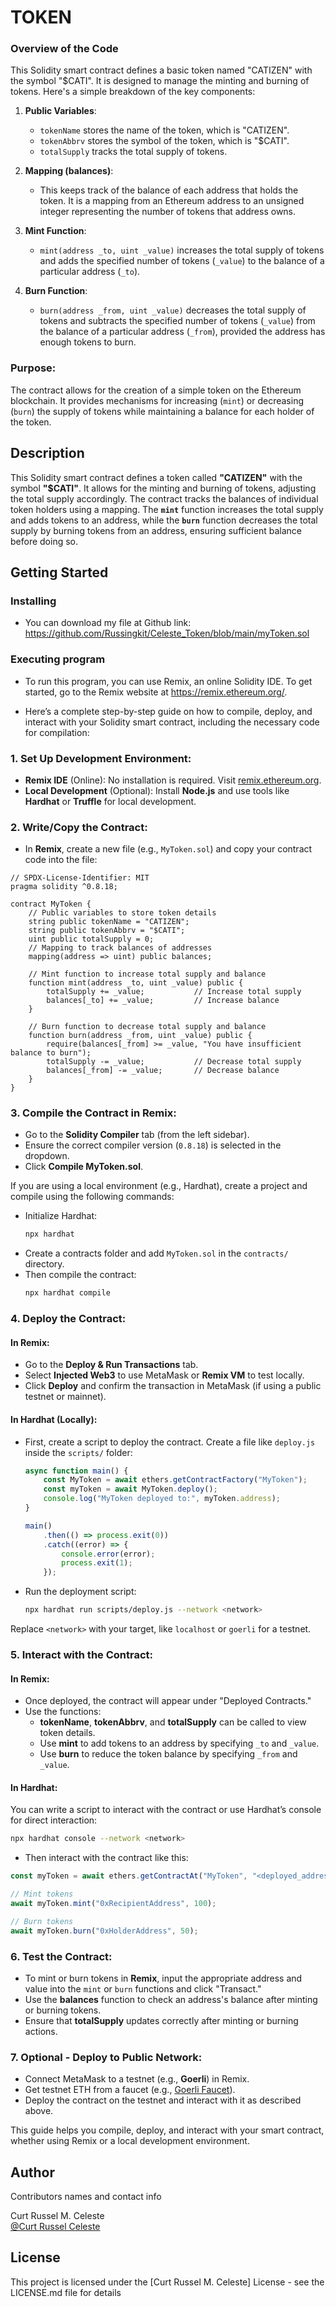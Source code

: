 # TOKEN

### Overview of the Code

This Solidity smart contract defines a basic token named "CATIZEN" with the symbol "$CATI". It is designed to manage the minting and burning of tokens. Here's a simple breakdown of the key components:

1. **Public Variables**: 
   - `tokenName` stores the name of the token, which is "CATIZEN".
   - `tokenAbbrv` stores the symbol of the token, which is "$CATI".
   - `totalSupply` tracks the total supply of tokens.

2. **Mapping (balances)**: 
   - This keeps track of the balance of each address that holds the token. It is a mapping from an Ethereum address to an unsigned integer representing the number of tokens that address owns.

3. **Mint Function**:
   - `mint(address _to, uint _value)` increases the total supply of tokens and adds the specified number of tokens (`_value`) to the balance of a particular address (`_to`).

4. **Burn Function**:
   - `burn(address _from, uint _value)` decreases the total supply of tokens and subtracts the specified number of tokens (`_value`) from the balance of a particular address (`_from`), provided the address has enough tokens to burn.

### Purpose:
The contract allows for the creation of a simple token on the Ethereum blockchain. It provides mechanisms for increasing (`mint`) or decreasing (`burn`) the supply of tokens while maintaining a balance for each holder of the token.

## Description

This Solidity smart contract defines a token called **"CATIZEN"** with the symbol **"$CATI"**. It allows for the minting and burning of tokens, adjusting the total supply accordingly. The contract tracks the balances of individual token holders using a mapping. The **`mint`** function increases the total supply and adds tokens to an address, while the **`burn`** function decreases the total supply by burning tokens from an address, ensuring sufficient balance before doing so.

## Getting Started

### Installing

* You can download my file at Github link: https://github.com/Russingkit/Celeste_Token/blob/main/myToken.sol

### Executing program

* To run this program, you can use Remix, an online Solidity IDE. To get started, go to the Remix website at https://remix.ethereum.org/.

* Here’s a complete step-by-step guide on how to compile, deploy, and interact with your Solidity smart contract, including the necessary code for compilation:

### 1. **Set Up Development Environment**:
   - **Remix IDE** (Online): No installation is required. Visit [remix.ethereum.org](https://remix.ethereum.org).
   - **Local Development** (Optional): Install **Node.js** and use tools like **Hardhat** or **Truffle** for local development.

### 2. **Write/Copy the Contract**:
   - In **Remix**, create a new file (e.g., `MyToken.sol`) and copy your contract code into the file:
   
   ```solidity
   // SPDX-License-Identifier: MIT
   pragma solidity ^0.8.18;

   contract MyToken {
       // Public variables to store token details
       string public tokenName = "CATIZEN";
       string public tokenAbbrv = "$CATI";
       uint public totalSupply = 0;
       // Mapping to track balances of addresses
       mapping(address => uint) public balances;

       // Mint function to increase total supply and balance
       function mint(address _to, uint _value) public {
           totalSupply += _value;           // Increase total supply
           balances[_to] += _value;         // Increase balance
       }

       // Burn function to decrease total supply and balance
       function burn(address _from, uint _value) public {
           require(balances[_from] >= _value, "You have insufficient balance to burn");
           totalSupply -= _value;           // Decrease total supply
           balances[_from] -= _value;       // Decrease balance
       }
   }
   ```

### 3. **Compile the Contract in Remix**:
   - Go to the **Solidity Compiler** tab (from the left sidebar).
   - Ensure the correct compiler version (`0.8.18`) is selected in the dropdown.
   - Click **Compile MyToken.sol**.

   If you are using a local environment (e.g., Hardhat), create a project and compile using the following commands:
   - Initialize Hardhat:  
     ```bash
     npx hardhat
     ```
   - Create a contracts folder and add `MyToken.sol` in the `contracts/` directory.
   - Then compile the contract:  
     ```bash
     npx hardhat compile
     ```

### 4. **Deploy the Contract**:

#### In Remix:
   - Go to the **Deploy & Run Transactions** tab.
   - Select **Injected Web3** to use MetaMask or **Remix VM** to test locally.
   - Click **Deploy** and confirm the transaction in MetaMask (if using a public testnet or mainnet).

#### In Hardhat (Locally):
   - First, create a script to deploy the contract. Create a file like `deploy.js` inside the `scripts/` folder:
   
     ```javascript
     async function main() {
         const MyToken = await ethers.getContractFactory("MyToken");
         const myToken = await MyToken.deploy();
         console.log("MyToken deployed to:", myToken.address);
     }

     main()
         .then(() => process.exit(0))
         .catch((error) => {
             console.error(error);
             process.exit(1);
         });
     ```

   - Run the deployment script:  
     ```bash
     npx hardhat run scripts/deploy.js --network <network>
     ```

   Replace `<network>` with your target, like `localhost` or `goerli` for a testnet.

### 5. **Interact with the Contract**:

#### In Remix:
   - Once deployed, the contract will appear under "Deployed Contracts."
   - Use the functions:
     - **tokenName**, **tokenAbbrv**, and **totalSupply** can be called to view token details.
     - Use **mint** to add tokens to an address by specifying `_to` and `_value`.
     - Use **burn** to reduce the token balance by specifying `_from` and `_value`.

#### In Hardhat:
   You can write a script to interact with the contract or use Hardhat’s console for direct interaction:
   ```bash
   npx hardhat console --network <network>
   ```
   - Then interact with the contract like this:
   
   ```javascript
   const myToken = await ethers.getContractAt("MyToken", "<deployed_address>");

   // Mint tokens
   await myToken.mint("0xRecipientAddress", 100);

   // Burn tokens
   await myToken.burn("0xHolderAddress", 50);
   ```

### 6. **Test the Contract**:
   - To mint or burn tokens in **Remix**, input the appropriate address and value into the `mint` or `burn` functions and click "Transact."
   - Use the **balances** function to check an address's balance after minting or burning tokens.
   - Ensure that **totalSupply** updates correctly after minting or burning actions.

### 7. **Optional - Deploy to Public Network**:
   - Connect MetaMask to a testnet (e.g., **Goerli**) in Remix.
   - Get testnet ETH from a faucet (e.g., [Goerli Faucet](https://goerlifaucet.com)).
   - Deploy the contract on the testnet and interact with it as described above.

This guide helps you compile, deploy, and interact with your smart contract, whether using Remix or a local development environment.

## Author

Contributors names and contact info

Curt Russel M. Celeste  
[@Curt Russel Celeste](https://www.facebook.com/profile.php?id=100069766380432&mibextid=ZbWKwL)


## License

This project is licensed under the [Curt Russel M. Celeste] License - see the LICENSE.md file for details
